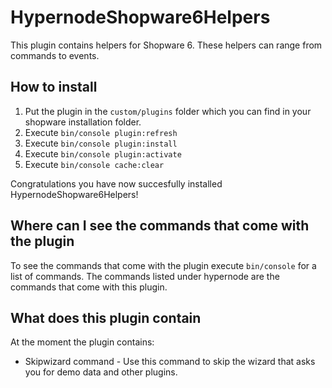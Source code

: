 # HypernodeShopware6Helpers
This plugin contains helpers for Shopware 6.
These helpers can range from commands to events.

## How to install
1. Put the plugin in the `custom/plugins` folder which you can find in your shopware installation folder.
2. Execute `bin/console plugin:refresh`
3. Execute `bin/console plugin:install`
4. Execute `bin/console plugin:activate`
5. Execute `bin/console cache:clear`

Congratulations you have now succesfully installed HypernodeShopware6Helpers!

## Where can I see the commands that come with the plugin
To see the commands that come with the plugin execute `bin/console` for a list of commands.
The commands listed under hypernode are the commands that come with this plugin.

## What does this plugin contain
At the moment the plugin contains:
+ Skipwizard command - Use this command to skip the wizard that asks you for demo data and other plugins.
